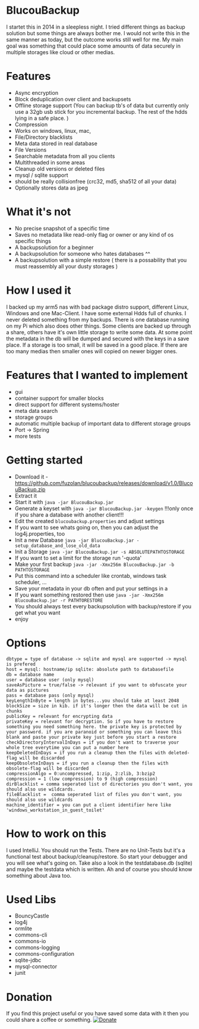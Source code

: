 # BlucouBackup
I startet this in 2014 in a sleepless night. I tried different things as backup solution but some things are always bother me. I would not write this in the same manner as today, but the outcome works still well for me. My main goal was something that could place some amounts of data securely in multiple storages like cloud or other medias.

# Features
* Async encryption
* Block deduplication over client and backupsets
* Offline storage support (You can backup tb's of data but currently only use a 32gb usb stick for you incremental backup. The rest of the hdds lying in a safe place. )  
* Compression
* Works on windows, linux, mac, 
* File/Directory blacklists
* Meta data stored in real database
* File Versions
* Searchable metadata from all you clients
* Multithreaded in some areas
* Cleanup old versions or deleted files
* mysql / sqlite support
* should be really collisionfree (crc32, md5, sha512 of all your data)
* Optionally stores data as jpeg
# What it's not
* No precise snapshot of a specific time
* Saves no metadata like read-only flag or owner or any kind of os specific things
* A backupsolution for a beginner
* A backupsolution for someone who hates databases ^^
* A backupsolution with a simple restore ( there is a possability that you must reassembly all your dusty storages )

# How I used it
I backed up my arm5 nas with bad package distro support, different Linux, Windows and one Mac-Client. I have some external Hdds full of chunks. I never deleted something from my backups. There is one database running on my Pi which also does other things. Some clients are backed up through a share, others have it's own little storage to write some data. At some point the metadata in the db will be dumped and secured with the keys in a save place. If a storage is too small, it will be saved in a good place. If there are too many medias then smaller ones will copied on newer bigger ones.

# Features that I wanted to implement 
* gui
* container support for smaller blocks
* direct support for different systems/hoster
* meta data search
* storage groups
* automatic multiple backup of important data to different storage groups
* Port -> Spring
* more tests

# Getting started
* Download it - https://github.com/fuzolan/blucoubackup/releases/download/v1.0/BlucouBackup.zip
* Extract it
* Start it with `java -jar BlucouBackup.jar`
* Generate a keyset with `java -jar BlucouBackup.jar -keygen` !!!only once if you share a database with another client!!!
* Edit the created `blucoubackup.properties` and adjust settings
* If you want to see whats going on, then you can adjust the log4j.properties, too
* Init a new Database `java -jar BlucouBackup.jar -setup_database_and_lose_old_data`
* Init a Storage `java -jar BlucouBackup.jar -s ABSOLUTEPATHTOSTORAGE`
* If you want to set a limit for the storage run '-quota'
* Make your first backup `java -jar -Xmx256m BlucouBackup.jar -b PATHTOSTORAGE`
* Put this command into a scheduler like crontab, windows task scheduler, ...
* Save your metadata in your db often and put your settings in a  
* If you want something restored then use `java -jar -Xmx256m BlucouBackup.jar -r PATHTORESTORE`
* You should always test every backupsolution with backup/restore if you get what you want
* enjoy

# Options
```
dbtype = type of database -> sqlite and mysql are supported -> mysql is prefered
host = mysql: hostname/ip sqlite: absolute path to databasefile
db = database name
user = database user (only mysql) 
saveAsPicture = true/false -> relevant if you want to obfuscate your data as pictures
pass = database pass (only mysql)
keyLengthInByte = length in bytes...you should take at least 2048 
blockSize = size in kib. if it's longer then the data will be cut in chunks
publicKey = relevant for encrypting data
privateKey = relevant for decryption. So if you have to restore something you need something here. the private key is protected by your password. if you are paranoid or something you can leave this blank and paste your private key just before you start a restore 
checkDirectoryIntervalInDays = if you don't want to traverse your whole tree everytime you can put a number here
keepDeletedInDays = if you run a cleanup then the files with deleted-flag will be discarded
keepObsoleteInDays = if you run a cleanup then the files with obsolete-flag will be discarded
compressionAlgo = 0:uncompressed, 1:zip, 2:zlib, 3:bzip2
compression = 1 (low compression) to 9 (high compression)  
dirBlacklist = comma seperated list of directories you don't want, you should also use wildcards.
fileBlacklist =  comma seperated list of files you don't want, you should also use wildcards
machine_identifier = you can put a client identifier here like 'windows_workstation_in_guest_toilet'  
```

# How to work on this
I used IntelliJ. You should run the Tests. There are no Unit-Tests but it's a functional test about backup/cleanup/restore. So start your debugger and you will see what's going on. Take also a look in the testdatabase.db (sqlite) and maybe the testdata which is written. Ah and of course you should know something about Java too.

# Used Libs
* BouncyCastle
* log4j
* ormlite
* commons-cli
* commons-io
* commons-logging
* commons-configuration
* sqlite-jdbc
* mysql-connector
* junit

# Donation
If you find this project useful or you have saved some data with it then you could share a coffee or something. 
[![Donate](https://img.shields.io/badge/Donate-PayPal-green.svg)](https://www.paypal.me/BeckFlorian)
